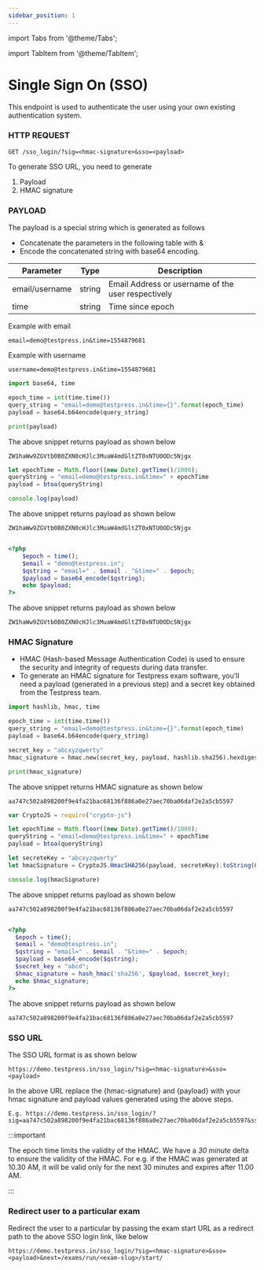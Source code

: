 ```yaml
---
sidebar_position: 1
---
```

import Tabs from '@theme/Tabs';

import TabItem from '@theme/TabItem';


# Single Sign On (SSO)

This endpoint is used to authenticate the user using your own existing authentication system.

### HTTP REQUEST 

```
GET /sso_login/?sig=<hmac-signature>&sso=<payload>
```



To generate SSO URL, you need to generate 

1. Payload
2. HMAC signature

### PAYLOAD 

The payload is a special string which is generated as follows

- Concatenate the parameters in the following table with &
- Encode the concatenated string with base64 encoding.

| Parameter        | Type        | Description |
| ----------- | ----------- |----------- |
| email/username    | string      | Email Address or username of the user respectively |
| time    | string      | Time since epoch |

Example with email
```
email=demo@testpress.in&time=1554879681
```

Example with username
```
username=demo@testpress.in&time=1554879681
```

<Tabs>
<TabItem value="py" label="Python">

```py
import base64, time

epoch_time = int(time.time())
query_string = "email=demo@testpress.in&time={}".format(epoch_time)
payload = base64.b64encode(query_string)

print(payload)
```
The above snippet returns payload as shown below
```
ZW1haWw9ZGVtb0B0ZXN0cHJlc3MuaW4mdGltZT0xNTU0ODc5Njgx
```

</TabItem>
<TabItem value="javascript" label="NodeJS">

```javascript
let epochTime = Math.floor((new Date).getTime()/1000);
queryString = "email=demo@testpress.in&time=" + epochTime
payload = btoa(queryString)

console.log(payload)
```
The above snippet returns payload as shown below
```
ZW1haWw9ZGVtb0B0ZXN0cHJlc3MuaW4mdGltZT0xNTU0ODc5Njgx 
```

</TabItem>

<TabItem value="php" label="PHP">

```php

<?php
    $epoch = time();
    $email = "demo@testpress.in";
    $qstring = "email=" . $email . "&time=" . $epoch;
    $payload = base64_encode($qstring);
    echo $payload;
?>
```
The above snippet returns payload as shown below
```
ZW1haWw9ZGVtb0B0ZXN0cHJlc3MuaW4mdGltZT0xNTU0ODc5Njgx 
```

</TabItem>
</Tabs>

### HMAC Signature 

- HMAC (Hash-based Message Authentication Code) is used to ensure the security and integrity of requests during data transfer.
- To generate an HMAC signature for Testpress exam software, you'll need a payload (generated in a previous step) and a secret key obtained from the Testpress team.

<Tabs>
<TabItem value="py" label="Python">

```py
import hashlib, hmac, time

epoch_time = int(time.time())
query_string = "email=demo@testpress.in&time={}".format(epoch_time)
payload = base64.b64encode(query_string)

secret_key = "abcxyzqwerty"
hmac_signature = hmac.new(secret_key, payload, hashlib.sha256).hexdigest()

print(hmac_signature)
```
The above snippet returns HMAC signature as shown below
```
aa747c502a898200f9e4fa21bac68136f886a0e27aec70ba06daf2e2a5cb5597
```

</TabItem>
<TabItem value="javascript" label="NodeJS">

```javascript
var CryptoJS = require("crypto-js")

let epochTime = Math.floor((new Date).getTime()/1000);
queryString = "email=demo@testpress.in&time=" + epochTime
payload = btoa(queryString)

let secreteKey = "abcxyzqwerty"
let hmacSignature = CryptoJS.HmacSHA256(payload, secreteKey).toString(CryptoJS.enc.Hex);

console.log(hmacSignature)

```
The above snippet returns payload as shown below

```
aa747c502a898200f9e4fa21bac68136f886a0e27aec70ba06daf2e2a5cb5597 
```

</TabItem>

<TabItem value="php" label="PHP">

```php

<?php
  $epoch = time();
  $email = "demo@tesptress.in";
  $qstring = "email=" . $email . "&time=" . $epoch;
  $payload = base64_encode($qstring);
  $secret_key = "abcd";
  $hmac_signature = hash_hmac('sha256', $payload, $secret_key);
  echo $hmac_signature;
?>
```
The above snippet returns payload as shown below
```
aa747c502a898200f9e4fa21bac68136f886a0e27aec70ba06daf2e2a5cb5597 
```

</TabItem>
</Tabs>

### SSO URL 

The SSO URL format is as shown below

```
https://demo.testpress.in/sso_login/?sig=<hmac-signature>&sso=<payload>
```

In the above URL replace the {hmac-signature} and {payload} with your hmac signature and payload values generated using the above steps.


```
E.g. https://demo.testpress.in/sso_login/?sig=aa747c502a898200f9e4fa21bac68136f886a0e27aec70ba06daf2e2a5cb5597&sso=ZW1haWw9ZGVtb0B0ZXN0cHJlc3MuaW4mdGltZT0xNTU0ODc5Njgx
```
:::important

The epoch time limits the validity of the HMAC. We have a *30 minute* delta to ensure the validity of the HMAC. For e.g. if the HMAC was generated at 10.30 AM, it will be valid only for the next 30 minutes and expires after 11.00 AM.

:::

### Redirect user to a particular exam

Redirect the user to a particular by passing the exam start URL as a redirect path to the above SSO login link, like below

```curl
https://demo.testpress.in/sso_login/?sig=<hmac-signature>&sso=<payload>&next=/exams/run/<exam-slug>/start/
```
